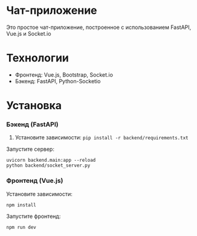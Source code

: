 # Чат-приложение

Это простое чат-приложение, построенное с использованием FastAPI, Vue.js и Socket.io

# Технологии
- Фронтенд: Vue.js, Bootstrap, Socket.io
- Бэкенд: FastAPI, Python-Socketio

# Установка

### Бэкенд (FastAPI)
1. Установите зависимости:
   ```pip install -r backend/requirements.txt```

Запустите сервер:

```
uvicorn backend.main:app --reload
python backend/socket_server.py
```

### Фронтенд (Vue.js)
Установите зависимости:
```
npm install
```

Запустите фронтенд:
```
npm run dev
```
